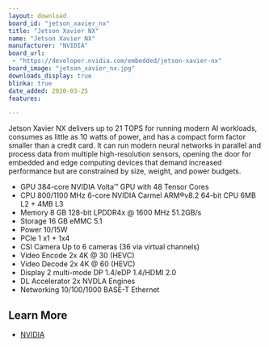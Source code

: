 ```yaml
---
layout: download
board_id: "jetson_xavier_nx"
title: "Jetson Xavier NX"
name: "Jetson Xavier NX"
manufacturer: "NVIDIA"
board_url:
 - "https://developer.nvidia.com/embedded/jetson-xavier-nx"
board_image: "jetson_xavier_nx.jpg"
downloads_display: true
blinka: true
date_added: 2020-03-25
features:

---
```


Jetson Xavier NX delivers up to 21 TOPS for running modern AI workloads, consumes as little as 10 watts of power, and has a compact form factor smaller than a credit card. It can run modern neural networks in parallel and process data from multiple high-resolution sensors, opening the door for embedded and edge computing devices that demand increased performance but are constrained by size, weight, and power budgets.

- GPU    384-core NVIDIA Volta™ GPU with 48 Tensor Cores
- CPU    800/1100 MHz 6-core NVIDIA Carmel ARM®v8.2 64-bit CPU 6MB L2 + 4MB L3
- Memory    8 GB 128-bit LPDDR4x @ 1600 MHz 51.2GB/s
- Storage    16 GB eMMC 5.1
- Power    10/15W
- PCIe    1 x1 + 1x4
- CSI Camera    Up to 6 cameras (36 via virtual channels)
- Video Encode    2x 4K @ 30 (HEVC)
- Video Decode    2x 4K @ 60 (HEVC)
- Display    2 multi-mode DP 1.4/eDP 1.4/HDMI 2.0
- DL Accelerator    2x NVDLA Engines
- Networking    10/100/1000 BASE-T Ethernet

## Learn More
* [NVIDIA](https://developer.nvidia.com/embedded/jetson-xavier-nx)
